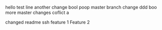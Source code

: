 hello
test line
another change
bool
poop
master branch change
ddd
boo
more master changes
coflict
a

changed readme
ssh
feature 1
Feature 2
